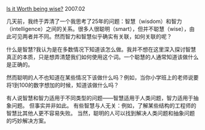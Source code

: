 [Is it Worth being wise?](http://www.paulgraham.com/wisdom.html)  2007.02


几天前，我终于弄清了一个我思考了25年的问题：智慧（wisdom）和智力（intelligence）之间的关系。很多人很聪明（smart），但并不聪慧（wise），由此可见两者并不同。然而智力和智慧似乎确实有关联，如何关联的呢？

什么是智慧?我认为是在多数情况下知道该怎么做。我并不想在这里深入探讨智慧真正的本质，只是想弄清楚我们如何使用这个词。一个聪慧的人通常知道该做什么是正确的。

然而聪明的人不也知道在某些情况下该做什么吗？例如，当你小学班上的老师说要将1到100的数字想加的时候，知道该做什么吗？

有人说智慧和智力适用于不同类型的问题——智慧适用于人类问题，智力适用于抽象问题。 但事实并非如此。 有些智慧与人无关：例如，了解某些结构的工程师的智慧比其他人更不容易失败。 当然，聪明的人可以找到解决人类问题和抽象问题的巧妙解决方案。

